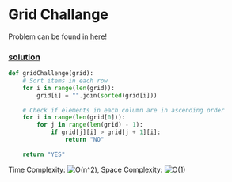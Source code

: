 # Grid Challange

Problem can be found in [here](https://www.hackerrank.com/challenges/one-week-preparation-kit-grid-challenge/problem?h_l=interview&isFullScreen=true&playlist_slugs%5B%5D%5B%5D=preparation-kits&playlist_slugs%5B%5D%5B%5D=one-week-preparation-kit&playlist_slugs%5B%5D%5B%5D=one-week-day-four)!

### [solution](/HackerRank-1week/day4/gridChallange/solution.py)

```python
def gridChallenge(grid):
    # Sort items in each row
    for i in range(len(grid)):
        grid[i] = "".join(sorted(grid[i]))
        
    # Check if elements in each column are in ascending order
    for i in range(len(grid[0])):
        for j in range(len(grid) - 1):
            if grid[j][i] > grid[j + 1][i]:
                return "NO"
    
    return "YES"
```

Time Complexity: ![O(n^2)](<https://latex.codecogs.com/svg.image?\inline&space;O(n^2)>), Space Complexity: ![O(1)](<https://latex.codecogs.com/svg.image?\inline&space;O(1)>)